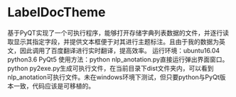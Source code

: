 # LabelDocTheme
基于PyQT实现了一个可执行程序，能够打开存储字典列表数据的文件，并逐行读取显示其指定字段，并提供文本框便于对其进行主题标注。且由于我的数据为英文，因此调用了百度翻译进行实时翻译，提高效率。
运行环境：ubuntu16.04 python3.6 PyQt5
使用方法：python nlp_anotation.py直接运行弹出界面窗口。
python py2exe.py生成可执行文件，在当前目录下dist文件夹内，可以看到nlp_anotation可执行文件。未在windows环境下测试，但只要python与PyQt版本一致，代码应该是可移植的。
